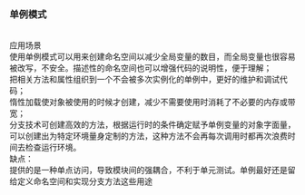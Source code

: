 <h3>单例模式</h3>
<br/>
应用场景 <br/>
使用单例模式可以用来创建命名空间以减少全局变量的数目，而全局变量也很容易被改写，不安全。描述性的命名空间也可以增强代码的说明性，便于理解；<br/>
把相关方法和属性组织到一个不会被多次实例化的单例中，更好的维护和调试代码；<br/>
惰性加载使对象被使用的时候才创建，减少不需要使用时消耗了不必要的内存或带宽；<br/>
分支技术可创建高效的方法，根据运行时的条件确定赋予单例变量的对象字面量，可以创建出为特定环境量身定制的方法，这种方法不会再每次调用时都再次浪费时间去检查运行环境。<br/>
缺点：<br/>
提供的是一种单点访问，导致模块间的强耦合，不利于单元测试。单例最好还是留给定义命名空间和实现分支方法这些用途<br/>